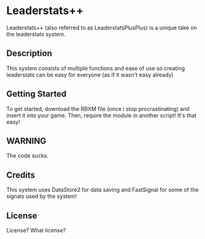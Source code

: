 # Leaderstats++

Leaderstats++ (also referred to as LeaderstatsPlusPlus) is a unique take on the leaderstats system.

## Description

This system consists of multiple functions and ease of use so creating leaderstats can be easy for everyone (as if it wasn't easy already)

## Getting Started

To get started, download the RBXM file (once i stop procrastinating) and insert it into your game. Then, require the module in another script! It's that easy!

## WARNING

The code sucks.

## Credits

This system uses DataStore2 for data saving and FastSignal for some of the signals used by the system!

## License

License? What license?
